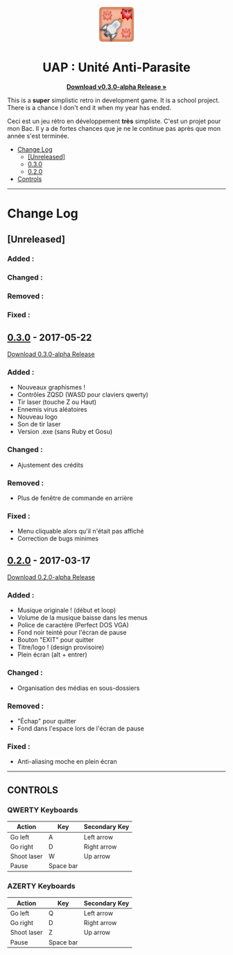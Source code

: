 <p align="center">
  <a href="https://github.com/Jyel/UniteAntiParasite">
    <img src="icon/logo.png" width=80 height=80>
  </a>

  <h1 align="center">UAP : Unité Anti-Parasite</h1>

  <p align="center">
    <a href="https://github.com/Jyel/UniteAntiParasite/releases/download/v0.3.0-alpha/UAP.v0.3.0-alpha.RELEASE.zip"><strong>Download v0.3.0-alpha Release &raquo;</strong></a>
  </p>
</p>

This is a **super** simplistic retro in development game. It is a school project.
There is a chance I don't end it when my year has ended.

Ceci est un jeu rétro en développement **très** simpliste. C'est un projet pour mon Bac.
Il y a de fortes chances que je ne le continue pas après que mon année s'est terminée.

- [Change Log](#change-log)
  + [[Unreleased]](#unreleased)
  + [0.3.0](#030---2017-05-22)
  + [0.2.0](#020---2017-03-17)
- [Controls](#controls)

***
# Change Log

## [Unreleased]
### Added :
### Changed : 
### Removed :
### Fixed :

## [0.3.0](https://github.com/Jyel/UniteAntiParasite/releases/tag/v0.3.0-alpha) - 2017-05-22
[Download 0.3.0-alpha Release](https://github.com/Jyel/UniteAntiParasite/releases/download/v0.3.0-alpha/UAP.v0.3.0-alpha.RELEASE.zip)
### Added :
- Nouveaux graphismes !
- Contrôles ZQSD (WASD pour claviers qwerty)
- Tir laser (touche Z ou Haut)
- Ennemis virus aléatoires
- Nouveau logo
- Son de tir laser
- Version .exe (sans Ruby et Gosu) 
### Changed :
- Ajustement des crédits  
### Removed :
- Plus de fenêtre de commande en arrière  
### Fixed :
- Menu cliquable alors qu'il n'était pas affiché
- Correction de bugs minimes


## [0.2.0](https://github.com/Jyel/UniteAntiParasite/releases/tag/v0.2.0-alpha) - 2017-03-17
[Download 0.2.0-alpha Release](https://github.com/Jyel/UniteAntiParasite/releases/download/v0.2.0-alpha/UAP.v0.2.0-alpha.RELEASE.zip)
### Added :
- Musique originale ! (début et loop)
- Volume de la musique baisse dans les menus
- Police de caractère (Perfect DOS VGA)
- Fond noir teinté pour l'écran de pause
- Bouton "EXIT" pour quitter
- Titre/logo ! (design provisoire)
- Plein écran (alt + entrer)
### Changed :
- Organisation des médias en sous-dossiers
### Removed :
- "Échap" pour quitter
- Fond dans l'espace lors de l'écran de pause
### Fixed :
- Anti-aliasing moche en plein écran

***
## CONTROLS

### QWERTY Keyboards
| Action      | Key       | Secondary Key |
| ----------- | --------- | ------------- |
| Go left     | A         | Left arrow    |
| Go right    | D         | Right arrow   |
| Shoot laser | W         | Up arrow      |
| Pause       | Space bar |               |

### AZERTY Keyboards
| Action      | Key       | Secondary Key |
| ----------- | --------- | ------------- |
| Go left     | Q         | Left arrow    |
| Go right    | D         | Right arrow   |
| Shoot laser | Z         | Up arrow      |
| Pause       | Space bar |               |
